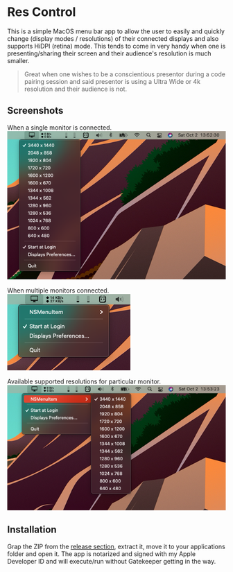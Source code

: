 # Res Control

This is a simple MacOS menu bar app to allow the user to easily and quickly change (display modes / resolutions) of their connected displays and also supports HiDPI (retina) mode. This tends to come in very handy when one is presenting/sharing their screen and their audience's resolution is much smaller. 

> Great when one wishes to be a conscientious presentor during a code pairing session and said presentor is using a Ultra Wide or 4k resolution and their audience is not. 

## Screenshots
 
When a single monitor is connected.<br/>
![](screenshot1.png)

When multiple monitors connected.<br/>
![](screenshot2.png)

Available supported resolutions for particular monitor.<br/>
![](screenshot3.png)

## Installation

Grap the ZIP from the [release section](https://github.com/moros/Res-Control/releases), extract it, move it to your applications folder and open it. The app is notarized and signed with my Apple Developer ID and will execute/run without Gatekeeper getting in the way.
